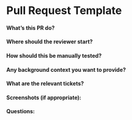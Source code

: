 # Pull Request Template

#### What’s this PR do? 



#### Where should the reviewer start?



#### How should this be manually tested?



#### Any background context you want to provide? 



#### What are the relevant tickets? 



#### Screenshots (if appropriate): 



#### Questions:

